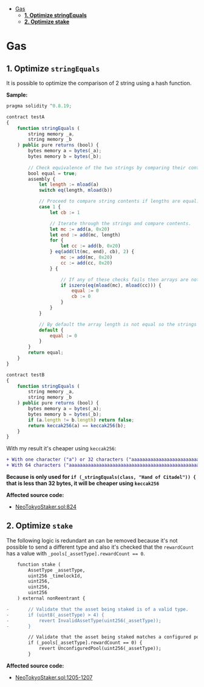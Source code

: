 
- [Gas](#gas)
    - [**1. Optimize stringEquals**](#1-optimize-stringequals)
    - [**2. Optimize stake**](#2-optimize-stake)

# Gas

## **1. Optimize `stringEquals`**

It is possible to optimize the comparison of 2 string using a hash function.

**Sample:**

```js
pragma solidity ^0.8.19;

contract testA
{
	function stringEquals (
		string memory _a,
		string memory _b
	) public pure returns (bool) {
		bytes memory a = bytes(_a);
		bytes memory b = bytes(_b);
		
		// Check equivalence of the two strings by comparing their contents.
		bool equal = true;
		assembly {
			let length := mload(a)
			switch eq(length, mload(b))

			// Proceed to compare string contents if lengths are equal. 
			case 1 {
				let cb := 1

				// Iterate through the strings and compare contents.
				let mc := add(a, 0x20)
				let end := add(mc, length)
				for {
					let cc := add(b, 0x20)
				} eq(add(lt(mc, end), cb), 2) {
					mc := add(mc, 0x20)
					cc := add(cc, 0x20)
				} {

					// If any of these checks fails then arrays are not equal.
					if iszero(eq(mload(mc), mload(cc))) {
						equal := 0
						cb := 0
					}
				}
			}

			// By default the array length is not equal so the strings are not equal.
			default {
				equal := 0
			}
		}
		return equal;
	}
}

contract testB
{
	function stringEquals (
		string memory _a,
		string memory _b
	) public pure returns (bool) {
        bytes memory a = bytes(_a);
		bytes memory b = bytes(_b);
		if (a.length != b.length) return false;
		return keccak256(a) == keccak256(b);
	}
}
```

With my result it's cheaper using `keccak256`:

```diff
+ With one character ("a") or 32 characters ("aaaaaaaaaaaaaaaaaaaaaaaaaaaaaaaa"): 1251 before, 1173 after
+ With 64 characters ("aaaaaaaaaaaaaaaaaaaaaaaaaaaaaaaaaaaaaaaaaaaaaaaaaaaaaaaaaaaaaaaa"): 1356 before, 1197 after
```

**Because is only used for `if (_stringEquals(class, "Hand of Citadel")) {` that is less than 32 bytes, it will be cheaper using `keccak256`**

**Affected source code:**

- [NeoTokyoStaker.sol:824](https://github.com/code-423n4/2023-03-neotokyo/blob/dfa5887062e47e2d0c801ef33062d44c09f6f36e/contracts/staking/NeoTokyoStaker.sol#L824)

## **2. Optimize `stake`**

The following logic is redundant an can be removed because it's not possible to send a different type and also it's checked that the `rewardCount` has a value with `_pools[_assetType].rewardCount == 0`.

```diff
	function stake (
		AssetType _assetType,
		uint256 _timelockId,
		uint256,
		uint256,
		uint256
	) external nonReentrant {

-		// Validate that the asset being staked is of a valid type.
-		if (uint8(_assetType) > 4) {
-			revert InvalidAssetType(uint256(_assetType));
-		}

		// Validate that the asset being staked matches a configured pool.
		if (_pools[_assetType].rewardCount == 0) {
			revert UnconfiguredPool(uint256(_assetType));
		}
```

**Affected source code:**

- [NeoTokyoStaker.sol:1205-1207](https://github.com/code-423n4/2023-03-neotokyo/blob/dfa5887062e47e2d0c801ef33062d44c09f6f36e/contracts/staking/NeoTokyoStaker.sol#L1205-L1207)
